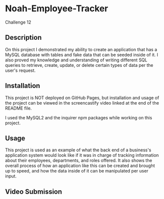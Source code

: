 # Noah-Employee-Tracker
Challenge 12

## Description
On this project I demonstrated my ability to create an application that has a MySQL database with tables and fake data that can be seeded inside of it. I also proved my knowledge and understanding of writing different SQL queries to retrieve, create, update, or delete certain types of data per the user's request.

## Installation
This project is NOT deployed on GitHub Pages, but installation and usage of the project can be viewed in the screencastify video linked at the end of the README file.

I used the MySQL2 and the inquirer npm packages while working on this project.

## Usage
This project is used as an example of what the back end of a business's application system would look like if it was in charge of tracking information about their employees, departments, and roles offered. It also shows the overall process of how an application like this can be created and brought up to speed, and how the data inside of it can be manipulated per user input.

## Video Submission




